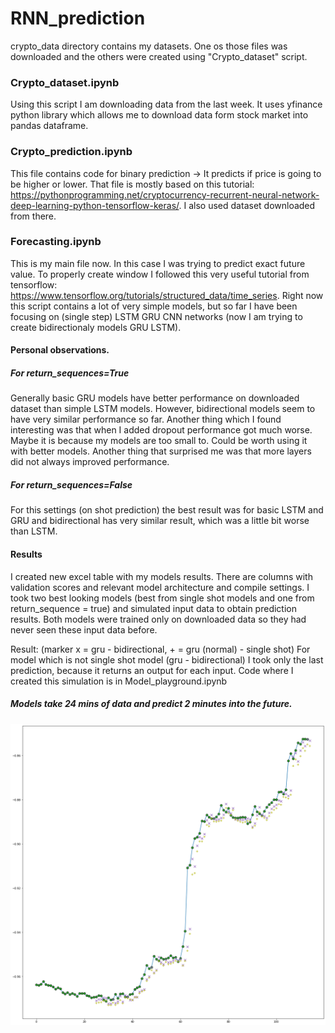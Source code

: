 # RNN_prediction

crypto_data directory contains my datasets. One os those files was downloaded and the others were created using "Crypto_dataset" script.

### Crypto_dataset.ipynb
Using this script I am downloading data from the last week.
It uses yfinance python library which allows me to download data form stock market into pandas dataframe.


### Crypto_prediction.ipynb
This file contains code for binary prediction -> It predicts if price is going to be higher or lower.
That file is mostly based on this tutorial: https://pythonprogramming.net/cryptocurrency-recurrent-neural-network-deep-learning-python-tensorflow-keras/. 
I also used dataset downloaded from there.


### Forecasting.ipynb
This is my main file now. In this case I was trying to predict exact future value. 
To properly create window I followed this very useful tutorial from tensorflow: https://www.tensorflow.org/tutorials/structured_data/time_series. 
Right now this script contains a lot of very simple models, but so far I have been focusing on (single step) LSTM GRU CNN networks (now I am trying to create bidirectionaly models GRU LSTM).

#### Personal observations.
##### For return_sequences=True
Generally basic GRU models have better performance on downloaded dataset than simple LSTM models. However, bidirectional models seem to have very similar performance so far.
Another thing which I found interesting was that when I added dropout performance got much worse. Maybe it is because my models are too small to. Could be worth using it with better models. Another thing that surprised me was that more layers did not always improved performance. 

##### For return_sequences=False
For this settings (on shot prediction) the best result was for basic LSTM and GRU and bidirectional has very similar result, which was a little bit worse than LSTM. 

#### Results
I created new excel table with my models results. There are columns with validation scores and relevant model architecture and compile settings. I took two best looking models (best from single shot models and one from return_sequence = true) and simulated input data to obtain prediction results. Both models were trained only on downloaded data so they had never seen these input data before. 

Result: 
(marker x = gru - bidirectional, + = gru (normal) - single shot)
For model which is not single shot model (gru - bidirectional) I took only the last prediction, because it returns an output for each input.
Code where I created this simulation is in Model_playground.ipynb

##### Models take 24 mins of data and predict 2 minutes into the future.
![alt text](https://github.com/ondrabimka/RNN_prediction/blob/main/result.png)

